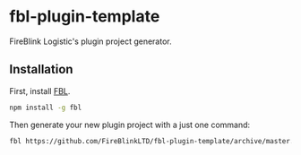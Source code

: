 # fbl-plugin-template

FireBlink Logistic's plugin project generator.

## Installation

First, install [FBL](https://www.npmjs.com/package/fbl).

```bash
npm install -g fbl
```

Then generate your new plugin project with a just one command:

```bash
fbl https://github.com/FireBlinkLTD/fbl-plugin-template/archive/master.tar.gz
```

